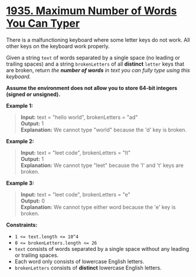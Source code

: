 # **[1935. Maximum Number of Words You Can Typer](https://leetcode.com/problems/maximum-number-of-words-you-can-type/description/)**

There is a malfunctioning keyboard where some letter keys do not work. All other keys on the keyboard work properly.

Given a string ``text`` of words separated by a single space (no leading or trailing spaces) and a string ``brokenLetters`` of all **distinct** ``letter`` keys that are broken, return *the **number of words** in text you can fully type using this keyboard*.

**Assume the environment does not allow you to store 64-bit integers (signed or unsigned).**

**Example 1:**

> **Input:** text = "hello world", brokenLetters = "ad"  
> **Output:** 1  
> **Explanation:** We cannot type "world" because the 'd' key is broken.

**Example 2:**

> **Input:** text = "leet code", brokenLetters = "lt"  
> **Output:** 1  
> **Explanation:** We cannot type "leet" because the 'l' and 't' keys are broken.  
 
**Example 3:**

> **Input:** text = "leet code", brokenLetters = "e"  
> **Output:** 0  
> **Explanation:** We cannot type either word because the 'e' key is broken.  

**Constraints:**

- ``1 <= text.length <= 10^4``  
- ``0 <= brokenLetters.length <= 26``  
- ``text`` consists of words separated by a single space without any leading or trailing spaces.  
- Each word only consists of lowercase English letters.  
- ``brokenLetters`` consists of **distinct** lowercase English letters.  